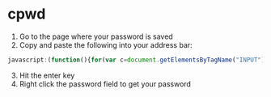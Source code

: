 # cpwd
1. Go to the page where your password is saved
2. Copy and paste the following into your address bar:
```js
javascript:(function(){for(var c=document.getElementsByTagName("INPUT"),a=c.length-1;a>=0;a--)(function(b){if(b.type.toUpperCase()=="PASSWORD"){var a=b.oncontextmenu;b.oncontextmenu=function(){try{clipboardData.setData("Text",b.value),alert("Your password has been copied to the clipboard.")}catch(c){alert("Your password is:\n"+b.value)}a&&a.apply(this,arguments);return!1}}})(c[a])})();
```
3. Hit the enter key
4. Right click the password field to get your password
